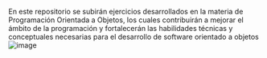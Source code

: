En este repositorio se subirán ejercicios desarrollados en la materia de Programación Orientada a Objetos, los cuales contribuirán a mejorar el ámbito de la programación y fortalecerán las habilidades técnicas y conceptuales necesarias para el desarrollo de software orientado a objetos
![image](https://github.com/user-attachments/assets/b3b909e1-0c0d-4bba-92f9-24172ec81b8d)
